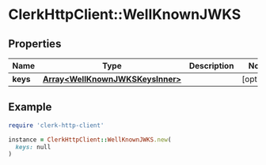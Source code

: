 # ClerkHttpClient::WellKnownJWKS

## Properties

| Name | Type | Description | Notes |
| ---- | ---- | ----------- | ----- |
| **keys** | [**Array&lt;WellKnownJWKSKeysInner&gt;**](WellKnownJWKSKeysInner.md) |  | [optional] |

## Example

```ruby
require 'clerk-http-client'

instance = ClerkHttpClient::WellKnownJWKS.new(
  keys: null
)
```

